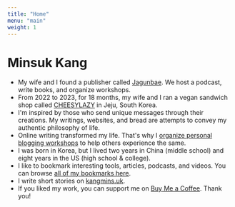 ```yaml
---
title: "Home"
menu: "main"
weight: 1
---
```


# Minsuk Kang

- My wife and I found a publisher called [Jagunbae](https://en.jagunbae.com/). We host a podcast, write books, and organize workshops.
- From 2022 to 2023, for 18 months, my wife and I ran a vegan sandwich shop called [CHEESYLAZY](https://reviews.cheesylazy.com/) in Jeju, South Korea.
- I'm inspired by those who send unique messages through their creations. My writings, websites, and bread are attempts to convey my authentic philosophy of life.
- Online writing transformed my life. That's why I [organize personal blogging workshops](https://kangminsuk.com/blog/workshops/) to help others experience the same.
- I was born in Korea, but I lived two years in China (middle school) and eight years in the US (high school & college).
- I like to bookmark interesting tools, articles, podcasts, and videos. You can browse [all of my bookmarks here](https://links.kangminsuk.com/bookmarks/shared).
- I write short stories on [kangmins.uk](https://kangmins.uk).
- If you liked my work, you can support me on [Buy Me a Coffee](https://buymeacoffee.com/kangminsuk). Thank you!